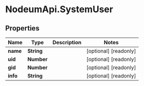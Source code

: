 # NodeumApi.SystemUser

## Properties

Name | Type | Description | Notes
------------ | ------------- | ------------- | -------------
**name** | **String** |  | [optional] [readonly] 
**uid** | **Number** |  | [optional] [readonly] 
**gid** | **Number** |  | [optional] [readonly] 
**info** | **String** |  | [optional] [readonly] 



